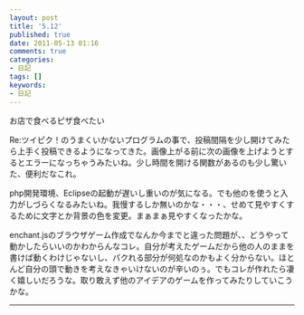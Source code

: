 ```yaml
---
layout: post
title: '5.12'
published: true
date: 2011-05-13 01:16
comments: true
categories:
- 日記
tags: []
keywords:
- 日記
---
```

お店で食べるピザ食べたい

Re:ツイピク！のうまくいかないプログラムの事で、投稿間隔を少し開けてみたら上手く投稿できるようになってきた。画像上がる前に次の画像を上げようとするとエラーになっちゃうみたいね。少し時間を開ける関数があるのも少し驚いた、便利だなこれ。

php開発環境、Eclipseの起動が遅いし重いのが気になる。でも他のを使うと入力がしづらくなるみたいね。我慢するしか無いのかな・・・、せめて見やすくするために文字とか背景の色を変更。まぁまぁ見やすくなったかな。

enchant.jsのブラウザゲーム作成でなんか今までと違った問題が、、どうやって動かしたらいいのかわからんなコレ。自分が考えたゲームだから他の人のままを書けば動くわけじゃないし、パクれる部分が何処なのかもよく分からない。ほとんど自分の頭で動きを考えなきゃいけないのが辛いのぅ。でもコレが作れたら凄く嬉しいだろうな。取り敢えず他のアイデアのゲームを作ってみたりしていこうかな。

---

